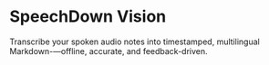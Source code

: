 # SpeechDown Vision

Transcribe your spoken audio notes into timestamped, multilingual Markdown-—offline, accurate, and feedback-driven.
